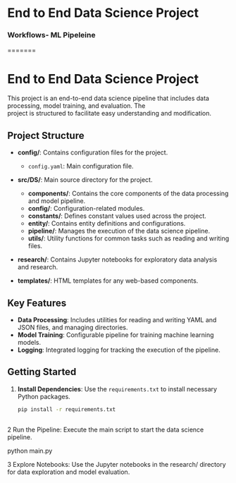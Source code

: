# End to End Data Science Project                                                                                            
                                                                                                                             
### Workflows- ML Pipeleine                                                                                                  
=======                                                                                                                      
# End to End Data Science Project                                                                                            
                                                                                                                             
This project is an end-to-end data science pipeline that includes data processing, model training, and evaluation. The       
project is structured to facilitate easy understanding and modification.                                                     
                                                                                                                             
## Project Structure                                                                                                         
                                                                                                                             
- **config/**: Contains configuration files for the project.                                                                 
  - `config.yaml`: Main configuration file.                                                                                  
                                                                                                                             
- **src/DS/**: Main source directory for the project.                                                                        
  - **components/**: Contains the core components of the data processing and model pipeline.                                 
  - **config/**: Configuration-related modules.                                                                              
  - **constants/**: Defines constant values used across the project.                                                         
  - **entity/**: Contains entity definitions and configurations.                                                             
  - **pipeline/**: Manages the execution of the data science pipeline.                                                       
  - **utils/**: Utility functions for common tasks such as reading and writing files.                                        
                                                                                                                             
- **research/**: Contains Jupyter notebooks for exploratory data analysis and research.                                      
                                                                                                                             
- **templates/**: HTML templates for any web-based components.                                                               
                                                                                                                             
## Key Features                                                                                                              
                                                                                                                             
- **Data Processing**: Includes utilities for reading and writing YAML and JSON files, and managing directories.             
- **Model Training**: Configurable pipeline for training machine learning models.                                            
- **Logging**: Integrated logging for tracking the execution of the pipeline.                                                
                                                                                                                             
## Getting Started                                                                                                           
                                                                                                                             
1. **Install Dependencies**: Use the `requirements.txt` to install necessary Python packages.                                
   ```bash                                                                                                                   
   pip install -r requirements.txt                                                                                           
                                                                                                                             

 2 Run the Pipeline: Execute the main script to start the data science pipeline.                                             
                                                                                                                             
   python main.py                                                                                                            
                                                                                                                             
 3 Explore Notebooks: Use the Jupyter notebooks in the research/ directory for data exploration and model evaluation. 